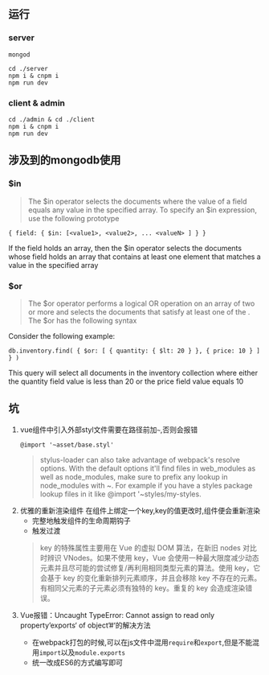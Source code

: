## 运行
### server
`mongod`  
``` 
cd ./server
npm i & cnpm i
npm run dev
```

### client & admin
```
cd ./admin & cd ./client
npm i & cnpm i
npm run dev
```

## 涉及到的mongodb使用 

### $in
>The $in operator selects the documents where the value of a field equals any value in the specified array. To specify an $in expression, use the following prototype

```
{ field: { $in: [<value1>, <value2>, ... <valueN> ] } }
```
If the field holds an array, then the $in operator selects the documents whose field holds an array that contains at least one element that matches a value in the specified array 
### $or
>The $or operator performs a logical OR operation on an array of two or more <expressions> and selects the documents that satisfy at least one of the <expressions>. The $or has the following syntax

Consider the following example:
```
db.inventory.find( { $or: [ { quantity: { $lt: 20 } }, { price: 10 } ] } )
```
This query will select all documents in the inventory collection where either the quantity field value is less than 20 or the price field value equals 10
## 坑
1. vue组件中引入外部styl文件需要在路径前加`~`,否则会报错
    ```
    @import '~asset/base.styl'
    ```
    > stylus-loader can also take advantage of webpack's resolve options. With the default options it'll find files in web_modules as well as node_modules, make sure to prefix any lookup in node_modules with ~. For example if you have a styles package lookup files in it like @import '~styles/my-styles. 
2. 优雅的重新渲染组件
    在组件上绑定一个key,key的值更改时,组件便会重新渲染
    - 完整地触发组件的生命周期钩子
    - 触发过渡
    > key 的特殊属性主要用在 Vue 的虚拟 DOM 算法，在新旧 nodes 对比时辨识 VNodes。如果不使用 key，Vue 会使用一种最大限度减少动态元素并且尽可能的尝试修复/再利用相同类型元素的算法。使用 key，它会基于 key 的变化重新排列元素顺序，并且会移除 key 不存在的元素。有相同父元素的子元素必须有独特的 key。重复的 key 会造成渲染错误。
3. Vue报错：Uncaught TypeError: Cannot assign to read only property’exports‘ of object’#<Object>‘的解决方法  
    - 在webpack打包的时候,可以在js文件中混用`require`和`export`,但是不能混用`import`以及`module.exports`
    - 统一改成ES6的方式编写即可
